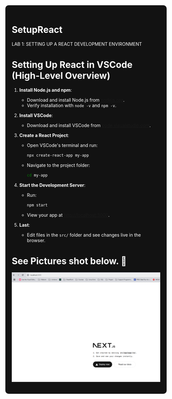 <div style="background-color: #121212; color: #ffffff; padding: 20px; border-radius: 10px;">

# SetupReact
LAB 1: SETTING UP A REACT DEVELOPMENT ENVIRONMENT 

# **Setting Up React in VSCode (High-Level Overview)**

1. **Install Node.js and npm**:
   - Download and install Node.js from [nodejs.org](https://nodejs.org).
   - Verify installation with `node -v` and `npm -v`.

2. **Install VSCode**:
   - Download and install VSCode from [code.visualstudio.com](https://code.visualstudio.com).

3. **Create a React Project**:
   - Open VSCode's terminal and run:
     ```bash
     npx create-react-app my-app
     ```
   - Navigate to the project folder:
     ```bash
     cd my-app
     ```

4. **Start the Development Server**:
   - Run:
     ```bash
     npm start
     ```
   - View your app at [http://localhost:3000](http://localhost:3000).

5. **Last**:
   - Edit files in the `src/` folder and see changes live in the browser.

# See Pictures shot below. 🚀

![screen1](https://github.com/hjoseph777/SetupReact/blob/main/React5Screenshot%202025-01-19%20194151.png)

</div>
